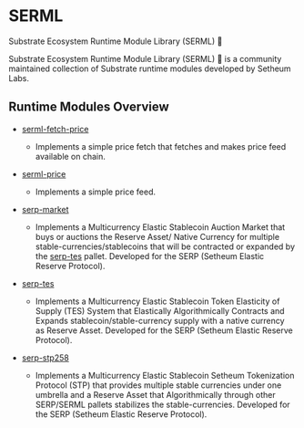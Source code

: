 # SERML
Substrate Ecosystem Runtime Module Library (SERML) 🚀

Substrate Ecosystem Runtime Module Library (SERML) 🚀 is a community maintained collection of Substrate runtime modules developed by Setheum Labs.

## Runtime Modules Overview

- [serml-fetch-price](./fetch-price)
    - Implements a simple  price fetch that fetches and makes price feed available on chain.

- [serml-price](./price)
	- Implements a simple price feed.

- [serp-market](./serp-market)
    - Implements a Multicurrency Elastic Stablecoin Auction Market that buys or auctions the Reserve Asset/ Native Currency for multiple stable-currencies/stablecoins that will be contracted or expanded by the [serp-tes](./serp-tes) pallet. Developed for the SERP (Setheum Elastic Reserve Protocol).

- [serp-tes](./serp-tes)
	- Implements a Multicurrency Elastic Stablecoin Token Elasticity of Supply (TES) System that Elastically Algorithmically Contracts and Expands stablecoin/stable-currency supply with a native currency as Reserve Asset. Developed for the SERP (Setheum Elastic Reserve Protocol).

- [serp-stp258](./serp-stp258)
    - Implements a Multicurrency Elastic Stablecoin Setheum Tokenization Protocol (STP) that provides multiple stable currencies under one umbrella and a Reserve Asset that Algorithmically through other SERP/SERML pallets stabilizes the stable-currencies. Developed for the SERP (Setheum Elastic Reserve Protocol).